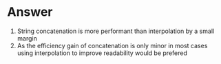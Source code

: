 # Answer

1. String concatenation is more performant than interpolation by a small margin
1. As the efficiency gain of concatenation is only minor in most cases using interpolation to improve readability would be prefered